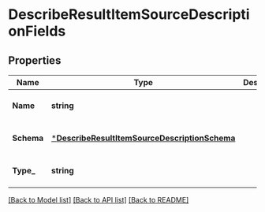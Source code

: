 # DescribeResultItemSourceDescriptionFields

## Properties
Name | Type | Description | Notes
------------ | ------------- | ------------- | -------------
**Name** | **string** |  | [optional] [default to null]
**Schema** | [***DescribeResultItemSourceDescriptionSchema**](DescribeResultItem_sourceDescription_schema.md) |  | [optional] [default to null]
**Type_** | **string** |  | [optional] [default to null]

[[Back to Model list]](../README.md#documentation-for-models) [[Back to API list]](../README.md#documentation-for-api-endpoints) [[Back to README]](../README.md)

